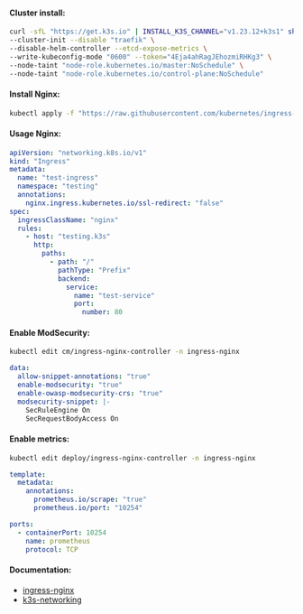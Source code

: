#### Cluster install:
```bash
curl -sfL "https://get.k3s.io" | INSTALL_K3S_CHANNEL="v1.23.12+k3s1" sh -s - server \
--cluster-init --disable "traefik" \
--disable-helm-controller --etcd-expose-metrics \
--write-kubeconfig-mode "0600" --token="4Eja4ahRagJEhozmiRHKg3" \
--node-taint "node-role.kubernetes.io/master:NoSchedule" \
--node-taint "node-role.kubernetes.io/control-plane:NoSchedule"
```

#### Install Nginx:
```bash
kubectl apply -f "https://raw.githubusercontent.com/kubernetes/ingress-nginx/controller-v1.3.1/deploy/static/provider/cloud/deploy.yaml"
```

#### Usage Nginx:
```yaml
apiVersion: "networking.k8s.io/v1"
kind: "Ingress"
metadata:
  name: "test-ingress"
  namespace: "testing"
  annotations:
    nginx.ingress.kubernetes.io/ssl-redirect: "false"
spec:
  ingressClassName: "nginx"
  rules:
    - host: "testing.k3s"
      http:
        paths:
          - path: "/"
            pathType: "Prefix"
            backend:
              service:
                name: "test-service"
                port:
                  number: 80
```

#### Enable ModSecurity:
```bash
kubectl edit cm/ingress-nginx-controller -n ingress-nginx
```
```yaml
data:
  allow-snippet-annotations: "true"
  enable-modsecurity: "true"
  enable-owasp-modsecurity-crs: "true"
  modsecurity-snippet: |-
    SecRuleEngine On
    SecRequestBodyAccess On
```

#### Enable metrics:
```bash
kubectl edit deploy/ingress-nginx-controller -n ingress-nginx
```
```yaml
template:
  metadata:
    annotations:
      prometheus.io/scrape: "true"
      prometheus.io/port: "10254"
```
```yaml
ports:
  - containerPort: 10254
    name: prometheus
    protocol: TCP
```

#### Documentation:
- [ingress-nginx](https://github.com/kubernetes/ingress-nginx/)
- [k3s-networking](https://docs.k3s.io/networking)
